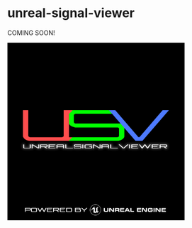# unreal-signal-viewer
COMING SOON!

![alt text](https://github.com/tbillings/unreal-signal-viewer/blob/master/README_Graphic.png)
